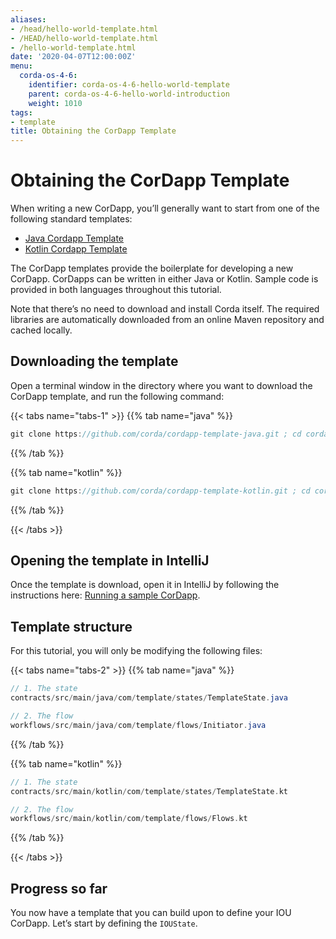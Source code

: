 ```yaml
---
aliases:
- /head/hello-world-template.html
- /HEAD/hello-world-template.html
- /hello-world-template.html
date: '2020-04-07T12:00:00Z'
menu:
  corda-os-4-6:
    identifier: corda-os-4-6-hello-world-template
    parent: corda-os-4-6-hello-world-introduction
    weight: 1010
tags:
- template
title: Obtaining the CorDapp Template
---
```





# Obtaining the CorDapp Template

When writing a new CorDapp, you’ll generally want to start from one of the following standard templates:


* [Java Cordapp Template](https://github.com/corda/cordapp-template-java)
* [Kotlin Cordapp Template](https://github.com/corda/cordapp-template-kotlin)

The CorDapp templates provide the boilerplate for developing a new CorDapp. CorDapps can be written in either Java or Kotlin. Sample code is provided in both languages throughout this tutorial.

Note that there’s no need to download and install Corda itself. The required libraries are automatically downloaded from an online Maven
repository and cached locally.


## Downloading the template

Open a terminal window in the directory where you want to download the CorDapp template, and run the following command:

{{< tabs name="tabs-1" >}}
{{% tab name="java" %}}
```java
git clone https://github.com/corda/cordapp-template-java.git ; cd cordapp-template-java
```
{{% /tab %}}

{{% tab name="kotlin" %}}
```kotlin
git clone https://github.com/corda/cordapp-template-kotlin.git ; cd cordapp-template-kotlin
```
{{% /tab %}}

{{< /tabs >}}


## Opening the template in IntelliJ

Once the template is download, open it in IntelliJ by following the instructions here:
[Running a sample CorDapp](https://docs.corda.net/tutorial-cordapp.html#opening-the-example-cordapp-in-intellij).


## Template structure

For this tutorial, you will only be modifying the following files:

{{< tabs name="tabs-2" >}}
{{% tab name="java" %}}
```java
// 1. The state
contracts/src/main/java/com/template/states/TemplateState.java

// 2. The flow
workflows/src/main/java/com/template/flows/Initiator.java
```
{{% /tab %}}

{{% tab name="kotlin" %}}
```kotlin
// 1. The state
contracts/src/main/kotlin/com/template/states/TemplateState.kt

// 2. The flow
workflows/src/main/kotlin/com/template/flows/Flows.kt
```
{{% /tab %}}

{{< /tabs >}}


## Progress so far

You now have a template that you can build upon to define your IOU CorDapp. Let’s start by defining the `IOUState`.
